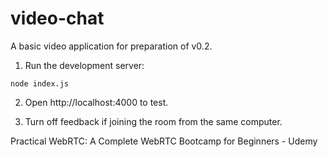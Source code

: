# video-chat

A basic video application for preparation of v0.2.

1) Run the development server:

```
node index.js
```

2) Open http://localhost:4000 to test.

3) Turn off feedback if joining the room from the same computer.

Practical WebRTC: A Complete WebRTC Bootcamp for Beginners - Udemy
